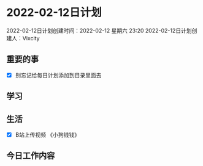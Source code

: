 # 2022-02-12日计划

2022-02-12日计划创建时间：2022-02-12 星期六  23:20
2022-02-12日计划创建人：Vixcity

## 重要的事
- [x] 别忘记给每日计划添加到目录里面去

## 学习

## 生活
- [x] B站上传视频 《小狗钱钱》

## 今日工作内容

